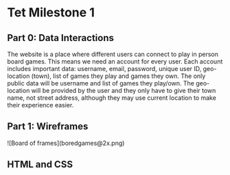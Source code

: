<h1>Tet Milestone 1</h1>
<h2>Part 0: Data Interactions</h2>
<p>The website is a place where different users can connect to play in person board games.
This means we need an account for every user.
Each account includes important data: username, email, password,
unique user ID, geo-location (town), list of games they play and games they own.
The only public data will be username and list of games they play/own.
The geo-location will be provided by the user and they only have to give their town name,
not street address, although they may use current location to make their experience easier.</p>
<h2>Part 1: Wireframes</h2>
![Board of frames](boredgames@2x.png)
<h2>HTML and CSS</h2>
